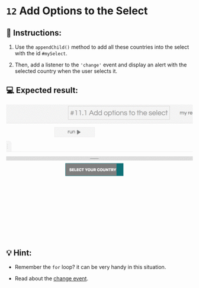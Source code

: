 # `12` Add Options to the Select

## 📝 Instructions:

1. Use the `appendChild()` method to add all these countries into the select with the id `#mySelect`. 

2. Then, add a listener to the `'change'` event and display an alert with the selected country when the user selects it.

## 💻 Expected result:

![image](../../.learn/assets/13-1.gif)

## 💡 Hint:

+ Remember the `for` loop? it can be very handy in this situation.

+ Read about the [change event](https://developer.mozilla.org/en-US/docs/Web/API/HTMLElement/change_event).
